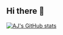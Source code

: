 ## Hi there 👋

[![AJ's GitHub stats](https://https://github-readme-stats-topaz-alpha-33.vercel.app/api?username=ajhyperbit&show_icons=true&theme=transparent)](https://github.com/ajhyperbit/github-readme-stats)


<!--
**ajhyperbit/AJHyperBit** is a ✨ _special_ ✨ repository because its `README.md` (this file) appears on your GitHub profile.

Here are some ideas to get you started:

- 🔭 I’m currently working on ...
- 🌱 I’m currently learning ...
- 👯 I’m looking to collaborate on ...
- 🤔 I’m looking for help with ...
- 💬 Ask me about ...
- 📫 How to reach me: ...
- 😄 Pronouns: ...
- ⚡ Fun fact: ...
-->
